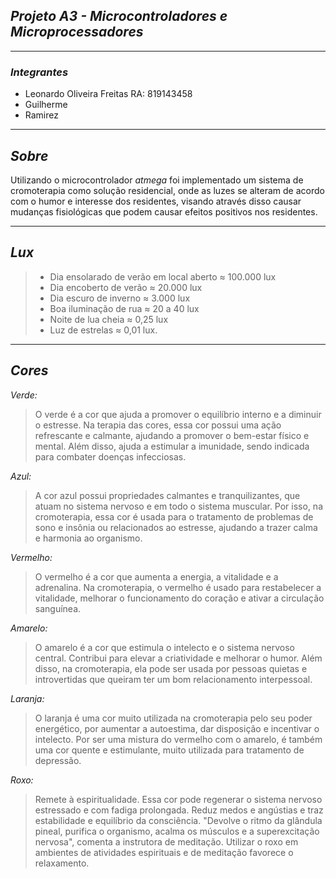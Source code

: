## *Projeto A3 - Microcontroladores e Microprocessadores*
-----------------------------
### *Integrantes*
- Leonardo Oliveira Freitas RA: 819143458
- Guilherme
- Ramirez
--------------------------------
## *Sobre*
 Utilizando o microcontrolador *atmega* foi implementado um sistema de cromoterapia como solução residencial, onde as luzes se alteram de acordo com o humor e interesse dos residentes, visando através disso causar mudanças fisiológicas que podem causar efeitos positivos nos residentes.

 ---------------------------------------

 ## *Lux*
>  - Dia ensolarado de verão em local aberto ≈ 100.000 lux 
>  - Dia encoberto de verão ≈ 20.000 lux 
>  - Dia escuro de inverno ≈ 3.000 lux 
>  - Boa iluminação de rua ≈ 20 a 40 lux 
>  - Noite de lua cheia ≈ 0,25 lux 
>  - Luz de estrelas ≈ 0,01 lux.

 ---------------------------------------

 ## *Cores*
 *Verde:*
 > O verde é a cor que ajuda a promover o equilíbrio interno e a diminuir o estresse. Na terapia das cores, essa cor possui uma ação refrescante e calmante, ajudando a promover o bem-estar físico e mental. Além disso, ajuda a estimular a imunidade, sendo indicada para combater doenças infecciosas.

*Azul:*
> A cor azul possui propriedades calmantes e tranquilizantes, que atuam no sistema nervoso e em todo o sistema muscular. Por isso, na cromoterapia, essa cor é usada para o tratamento de problemas de sono e insônia ou relacionados ao estresse, ajudando a trazer calma e harmonia ao organismo.

*Vermelho:* 
> O vermelho é a cor que aumenta a energia, a vitalidade e a adrenalina. Na cromoterapia, o vermelho é usado para restabelecer a vitalidade, melhorar o funcionamento do coração e ativar a circulação sanguínea.

*Amarelo:* 
> O amarelo é a cor que estimula o intelecto e o sistema nervoso central. Contribui para elevar a criatividade e melhorar o humor. Além disso, na cromoterapia, ela pode ser usada por pessoas quietas e introvertidas que queiram ter um bom relacionamento interpessoal.

*Laranja:* 
> O laranja é uma cor muito utilizada na cromoterapia pelo seu poder energético, por aumentar a autoestima, dar disposição e incentivar o intelecto. Por ser uma mistura do vermelho com o amarelo, é também uma cor quente e estimulante, muito utilizada para tratamento de depressão.

*Roxo:* 
> Remete à espiritualidade. Essa cor pode regenerar o sistema nervoso estressado e com fadiga prolongada. Reduz medos e angústias e traz estabilidade e equilíbrio da consciência. "Devolve o ritmo da glândula pineal, purifica o organismo, acalma os músculos e a superexcitação nervosa", comenta a instrutora de meditação. Utilizar o roxo em ambientes de atividades espirituais e de meditação favorece o relaxamento.